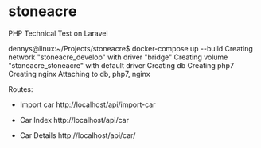 # stoneacre
PHP Technical Test on Laravel

dennys@linux:~/Projects/stoneacre$ docker-compose up --build
Creating network "stoneacre_develop" with driver "bridge"
Creating volume "stoneacre_stoneacre" with default driver
Creating db
Creating php7
Creating nginx
Attaching to db, php7, nginx

Routes:

- Import car
http://localhost/api/import-car

- Car Index
http://localhost/api/car

- Car Details
http://localhost/api/car/<id>
